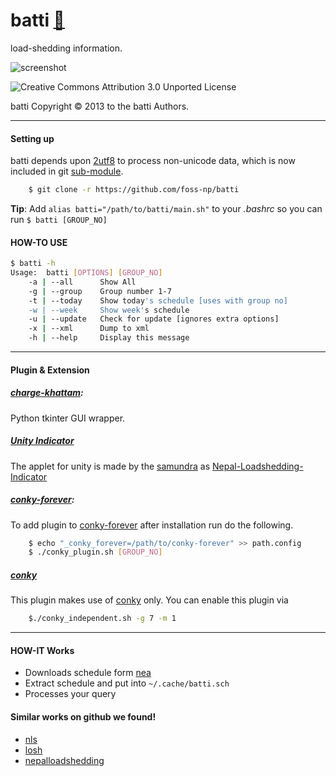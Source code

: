 # batti [:link:][web]

load-shedding information.

![screenshot][screenshot]

![Creative Commons Attribution 3.0 Unported License](http://i.creativecommons.org/l/by/3.0/88x31.png)

batti Copyright © 2013 to the batti Authors.

___


#### Setting up

batti depends upon [2utf8][2utf8] to process non-unicode data,
which is now included in git [sub-module][submodule].


```bash
    $ git clone -r https://github.com/foss-np/batti
```


**Tip**: Add `alias batti="/path/to/batti/main.sh"` to your *.bashrc*
  so you can run `$ batti [GROUP_NO]`


#### HOW-TO USE

```bash
$ batti -h
Usage:  batti [OPTIONS] [GROUP_NO]
	-a | --all      Show All
	-g | --group    Group number 1-7
	-t | --today    Show today's schedule [uses with group no]
	-w | --week     Show week's schedule
	-u | --update   Check for update [ignores extra options]
	-x | --xml      Dump to xml
	-h | --help     Display this message
```
___

#### Plugin & Extension

##### **[charge-khattam][khattam]**:

Python tkinter GUI wrapper.

##### **[Unity Indicator][unity]**

The applet for unity is made by the [samundra][samundra] as
[Nepal-Loadshedding-Indicator][unity]

##### **[conky-forever][conky-forever]**:

To add plugin to [conky-forever][conky-forever] after installation run
do the following.

```bash
	$ echo "_conky_forever=/path/to/conky-forever" >> path.config
	$ ./conky_plugin.sh [GROUP_NO]
```

##### [conky][conky]

This plugin makes use of [conky][conky] only. You can enable this
plugin via

```bash
	$./conky_independent.sh -g 7 -m 1
```

___

#### HOW-IT Works

* Downloads schedule form [nea][nea]
* Extract schedule and put into `~/.cache/batti.sch`
* Processes your query

#### Similar works on github we found!

* [nls](https://github.com/xtranophilist/nls)
* [losh](https://github.com/hardfire/losh)
* [nepalloadshedding](https://github.com/leosabbir/nepalloadshedding)

[nea]: http://www.nea.org.np/loadshedding.html
[2utf8]: https://github.com/foss-np/2utf8
[conky-forever]: https://github.com/rhoit/conky-forever
[submodule]: http://git-scm.com/book/en/Git-Tools-Submodules
[web]: http://foss-np.github.io/batti/
[screenshot]: https://raw.github.com/foss-np/batti/gh-pages/images/screenshot.png
[unity]: https://github.com/samundra/Nepal-Loadshedding-Indicater
[samundra]: https://github.com/samundra/
[conky]: http://conky.sourceforge.net/
[khattam]: https://github.com/haude/charge-khattam